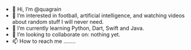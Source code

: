 - 👋 Hi, I’m @quagrain
- 👀 I’m interested in football, artificial intelligence, and watching videos about random stuff I will never need.
- 🌱 I’m currently learning Python, Dart, Swift and Java.
- 💞️ I’m looking to collaborate on: nothing yet.
- 📫 How to reach me ........

<!---
quagrain/quagrain is a ✨ special ✨ repository because its `README.md` (this file) appears on your GitHub profile.
You can click the Preview link to take a look at your changes.
--->
